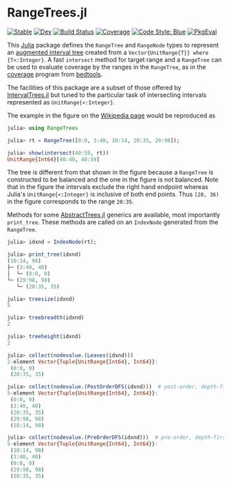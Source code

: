 # RangeTrees.jl

[![Stable](https://img.shields.io/badge/docs-stable-blue.svg)](https://dmbates.github.io/RangeTrees.jl/stable/)
[![Dev](https://img.shields.io/badge/docs-dev-blue.svg)](https://dmbates.github.io/RangeTrees.jl/dev/)
[![Build Status](https://github.com/dmbates/RangeTrees.jl/actions/workflows/CI.yml/badge.svg?branch=main)](https://github.com/dmbates/RangeTrees.jl/actions/workflows/CI.yml?query=branch%3Amain)
[![Coverage](https://codecov.io/gh/dmbates/RangeTrees.jl/branch/main/graph/badge.svg)](https://codecov.io/gh/dmbates/RangeTrees.jl)
[![Code Style: Blue](https://img.shields.io/badge/code%20style-blue-4495d1.svg)](https://github.com/invenia/BlueStyle)
[![PkgEval](https://JuliaCI.github.io/NanosoldierReports/pkgeval_badges/R/RangeTrees.svg)](https://JuliaCI.github.io/NanosoldierReports/pkgeval_badges/report.html)

This [Julia](https://julialang.org) package defines the `RangeTree` and `RangeNode` types to represent an [augmented interval tree](https://en.wikipedia.org/wiki/Interval_tree#Augmented_tree) created from a `Vector{UnitRange{T}} where {T<:Integer}`.
A fast `intersect` method for target range and a `RangeTree` can be used to evaluate coverage by the ranges in the `RangeTree`, as in the [coverage](https://bedtools.readthedocs.io/en/latest/content/tools/coverage.html) program from
[bedtools](https://bedtools.readthedocs.io/en/latest/index.html).

The facilities of this package are a subset of those offered by [IntervalTrees.jl](http://github.com/BioJulia/IntervalTrees.jl) but tuned to the particular task of intersecting intervals represented as `UnitRange{<:Integer}`.

The example in the figure on the [Wikipedia page](https://en.wikipedia.org/wiki/Interval_tree#Augmented_tree) would be reproduced as
```julia
julia> using RangeTrees

julia> rt = RangeTree([0:0, 3:40, 10:14, 20:35, 29:98]); 

julia> show(intersect(40:59, rt))
UnitRange{Int64}[40:40, 40:59]
```

The tree is different from that shown in the figure because a `RangeTree` is constructed to be balanced and the one in the figure is not balanced.
Note that in the figure the intervals exclude the right hand endpoint whereas Julia's `UnitRange{<:Integer}` is inclusive of both end points.
Thus `[20, 36)` in the figure corresponds to the range `20:35`.

Methods for some [AbstractTrees.jl](https://github.com/JuliaCollections/AbstractTrees.jl) generics are available, most importantly `print_tree`.
These methods are called on an `IndexNode` generated from the `RangeTree`.
```julia
julia> idxnd = IndexNode(rt);

julia> print_tree(idxnd)
(10:14, 98)
├─ (3:40, 40)
│  └─ (0:0, 0)
└─ (29:98, 98)
   └─ (20:35, 35)

julia> treesize(idxnd)
5

julia> treebreadth(idxnd)
2

julia> treeheight(idxnd)
2

julia> collect(nodevalue.(Leaves(idxnd)))
2-element Vector{Tuple{UnitRange{Int64}, Int64}}:
 (0:0, 0)
 (20:35, 35)

julia> collect(nodevalue.(PostOrderDFS(idxnd)))  # post-order, depth-first traversal 
5-element Vector{Tuple{UnitRange{Int64}, Int64}}:
 (0:0, 0)
 (3:40, 40)
 (20:35, 35)
 (29:98, 98)
 (10:14, 98)

julia> collect(nodevalue.(PreOrderDFS(idxnd)))  # pre-order, depth-first traversal
5-element Vector{Tuple{UnitRange{Int64}, Int64}}:
 (10:14, 98)
 (3:40, 40)
 (0:0, 0)
 (29:98, 98)
 (20:35, 35)
``` 